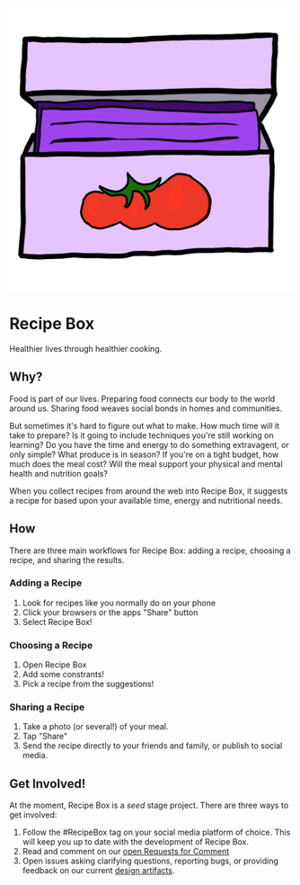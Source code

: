 ![Box of note cards with a heirloom tomato on the front](./design/logo.png)
# Recipe Box
Healthier lives through healthier cooking.

## Why?
Food is part of our lives. Preparing food connects our body to the world around us. Sharing food weaves social bonds in homes and communities.

But sometimes it's hard to figure out what to make. How much time will it take to prepare? Is it going to include techniques you're still working on learning? Do you have the time and energy to do something extravagent, or only simple? What produce is in season? If you're on a tight budget, how much does the meal cost? Will the meal support your physical and mental health and nutrition goals?

When you collect  recipes from around the web into Recipe Box, it suggests a recipe for based upon your available time, energy and nutritional needs.

## How
There are three main workflows for Recipe Box: adding a recipe, choosing a recipe, and sharing the results.

### Adding a Recipe
1. Look for recipes like you normally do on your phone
2. Click your browsers or the apps "Share" button
3. Select Recipe Box!

### Choosing a Recipe

1. Open Recipe Box
2. Add some constrants!
3. Pick a recipe from the suggestions!

### Sharing a Recipe
1. Take a photo (or several!) of your meal.
2. Tap "Share"
3. Send the recipe directly to your friends and family, or publish to social media.

## Get Involved!
At the moment, Recipe Box is a _seed_ stage project. There are three ways to get involved:

1. Follow the #RecipeBox tag on your social media platform of choice. This will keep you up to date with the development of Recipe Box.
2. Read and comment on our [open Requests for Comment](https://github.com/zinc-collective/recipe-box/issues?q=is%3Aissue+is%3Aopen+label%3A%22request+for+comment%22)
3. Open issues asking clarifying questions, reporting bugs, or providing feedback on our current [design artifacts](./design).